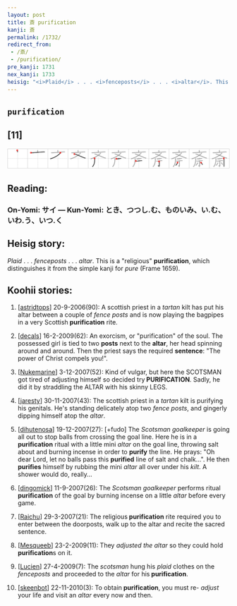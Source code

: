 ```yaml
---
layout: post
title: 斎 purification
kanji: 斎
permalink: /1732/
redirect_from:
 - /斎/
 - /purification/
pre_kanji: 1731
nex_kanji: 1733
heisig: "<i>Plaid</i> . . . <i>fenceposts</i> . . . <i>altar</i>. This is a &quot;religious&quot; <b>purification</b>, which distinguishes it from the simple kanji for <i>pure</i> (Frame 1659)."
---
```


## `purification`

## [11]

<div class="stroke"><img src="../images/E6968E.png" /></div>

## Reading:

### On-Yomi: サイ &mdash; Kun-Yomi: とき、つつし.む、ものいみ、い.む、いわ.う、いつ.く

## Heisig story:

<i>Plaid</i> . . . <i>fenceposts</i> . . . <i>altar</i>. This is a &quot;religious&quot; <b>purification</b>, which distinguishes it from the simple kanji for <i>pure</i> (Frame 1659).

## Koohii stories:

1) [<a href="http://kanji.koohii.com/profile/astridtops">astridtops</a>] 20-9-2006(90): A scottish priest in a <em>tartan</em> kilt has put his altar between a couple of <em>fence posts</em> and is now playing the bagpipes in a very Scottish<strong> purification</strong> rite.

2) [<a href="http://kanji.koohii.com/profile/decals">decals</a>] 16-2-2009(62): An exorcism, or &quot;purification&quot; of the soul. The possessed girl is tied to two <strong>posts</strong> next to the <strong>altar</strong>, her head spinning around and around. Then the priest says the required <strong>sentence</strong>: &quot;The power of Christ compels you!&quot;.

3) [<a href="http://kanji.koohii.com/profile/Nukemarine">Nukemarine</a>] 3-12-2007(52): Kind of vulgar, but here the SCOTSMAN got tired of adjusting himself so decided try<strong> PURIFICATION</strong>. Sadly, he did it by straddling the ALTAR with his skinny LEGS.

4) [<a href="http://kanji.koohii.com/profile/jaresty">jaresty</a>] 30-11-2007(43): The scottish priest in a <em>tartan</em> kilt is purifying his genitals. He&#039;s standing delicately atop two <em>fence posts</em>, and gingerly dipping himself atop the <em>altar</em>.

5) [<a href="http://kanji.koohii.com/profile/dihutenosa">dihutenosa</a>] 19-12-2007(27): [+fudo] The <em>Scotsman goalkeeper</em> is going all out to stop balls from crossing the goal line. Here he is in a <strong>purification</strong> ritual with a little mini <em>altar</em> on the goal line, throwing salt about and burning incense in order to <strong>purify</strong> the line. He prays: &quot;Oh dear Lord, let no balls pass this <strong>purified</strong> line of salt and chalk...&quot;. He then <strong>purifies</strong> himself by rubbing the mini <em>altar</em> all over under his <em>kilt</em>. A shower would do, really...

6) [<a href="http://kanji.koohii.com/profile/dingomick">dingomick</a>] 11-9-2007(26): The <em>Scotsman goalkeeper</em> performs ritual <strong>purification</strong> of the goal by burning incense on a little <em>altar</em> before every game.

7) [<a href="http://kanji.koohii.com/profile/Raichu">Raichu</a>] 29-3-2007(21): The religious<strong> purification</strong> rite required you to enter between the doorposts, walk up to the altar and recite the sacred sentence.

8) [<a href="http://kanji.koohii.com/profile/Mesqueeb">Mesqueeb</a>] 23-2-2009(11): They <em>adjusted the altar</em> so they could hold<strong> purification</strong>s on it.

9) [<a href="http://kanji.koohii.com/profile/Lucien">Lucien</a>] 27-4-2009(7): The <em>scotsman</em> hung his <em>plaid</em> clothes on the <em>fenceposts</em> and proceeded to the <em>altar</em> for his<strong> purification</strong>.

10) [<a href="http://kanji.koohii.com/profile/skeenbot">skeenbot</a>] 22-11-2010(3): To obtain<strong> purification</strong>, you must re- <em>adjust</em> your life and visit an <em>altar</em> every now and then.
